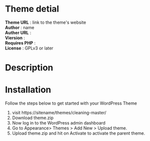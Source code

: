 # Theme detial

**Theme URL** :  link to the theme's website <br>
**Author** :  name <br>
**Auther URL** :  <br>
**Viersion** :  <br>
**Requires PHP** :  <br>
**License** : GPLv3 or later <br>
# Description

# Installation
Follow the steps below to get started with your WordPress Theme

1. visit https://sitename/themes/cleaning-master/
2. Download theme.zip
3. Now log in to the WordPress admin dashboard
4. Go to  Appearance> Themes > Add New >  Upload theme.
5. Upload theme.zip and hit on Activate to activate the parent theme.
